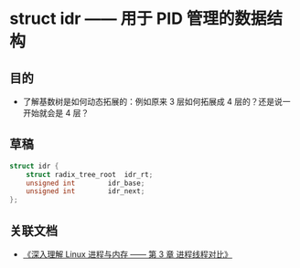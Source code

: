 # struct idr —— 用于 PID 管理的数据结构

## 目的

- 了解基数树是如何动态拓展的：例如原来 3 层如何拓展成 4 层的？还是说一开始就会是 4 层？

## 草稿


```c
struct idr {
	struct radix_tree_root	idr_rt;
	unsigned int		idr_base;
	unsigned int		idr_next;
};
```


## 关联文档

- [《深入理解 Linux 进程与内存 —— 第 3 章 进程线程对比》](../Books/深入理解Linux进程与内存/第3章-进程线程的对比.md)
